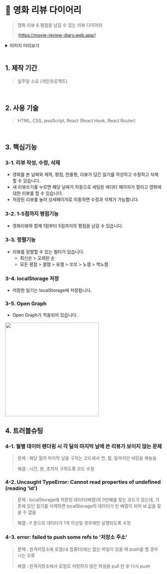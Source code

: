 # :pushpin: 영화 리뷰 다이어리
>영화 리뷰 & 평점을 남길 수 있는 리뷰 다이어리
>
>(https://movie-review-diary.web.app/)

<details>
<summary>이미지 미리보기</summary>
<div markdown="1">

<img src="https://user-images.githubusercontent.com/90510192/178109759-c8703df1-afba-4819-b14d-5e6359ddc49d.PNG" width="400"> 
<img src="https://user-images.githubusercontent.com/90510192/178109596-2f4b488c-15d4-42dd-bbb1-3f95dce3e0c7.PNG" width="400">
<img src="https://user-images.githubusercontent.com/90510192/178109761-536247ef-6f1d-4dab-9992-545ecd8c9f36.PNG" width="400">
<img src="https://user-images.githubusercontent.com/90510192/178109598-1887c515-82a0-4264-9765-3e3e11617959.PNG" width="400">


</div>
</details>




<br />

## 1. 제작 기간 
>일주일 소요 (개인프로젝트)

<br />

## 2. 사용 기술
>HTML, CSS, javaScript, React (React Hook, React Router)

<br />

## 3. 핵심기능 

### 3-1. 리뷰 작성, 수정, 삭제
  - 영화를 본 날짜와 제목, 평점, 한줄평, 리뷰가 담긴 일기를 작성하고 수정하고 삭제할 수 있습니다. 
  - 새 리뷰쓰기를 누르면 해당 날짜가 자동으로 세팅된 에디터 페이지가 열리고 영화에 대한 리뷰를 할 수 있습니다. 
  - 저장된 리뷰를 눌러 상세페이지로 이동하면 수정과 삭제가 가능합니다. 
### 3-2. 1-5점까지 평점기능
  - 영화리뷰와 함께 1점부터 5점까지의 평점을 남길 수 있습니다. 
### 3-3. 정렬기능
  - 리뷰를 정렬할 수 있는 필터가 있습니다. 
    - 최신순 > 오래된 순
    - 모든 평점 > 꿀잼 > 유잼 > 쏘쏘 > 노잼 > 핵노잼
### 3-4. localStorage 저장
  - 저장한 일기는 localStorage에 저장됩니다. 
### 3-5. Open Graph
  - Open Graph가 적용되어 있습니다. 
  <img src="https://user-images.githubusercontent.com/90510192/177787902-bddb265c-2414-428e-aebe-b4d91b4c3f31.PNG" width="300">

<br />

## 4. 트러블슈팅

### 4-1. 월별 데이터 렌더링 시 각 달의 마지막 날에 쓴 리뷰가 보이지 않는 문제
>문제 : 해당 월의 마지막 날을 구하는 코드에서 연, 월, 일까지만 세팅을 해놓음
>
>해결 : 시간, 분, 초까지 구하도록 코드 수정

### 4-2. Uncaught TypeError: Cannot read properties of undefined (reading 'id')
>문제 : localStorage에 저장된 데이터(배열)의 0번째를 찾는 코드가 있는데, 기존에 있던 일기를 삭제하면 localStorage의 데이터가 빈 배열이 되어 id 값을 찾을 수 없음
>
>해결 : if 문으로 데이터가 1개 이상일 경우에만 실행되도록 수정

### 4-3. error: failed to push some refs to '저장소 주소'
>문제 : 원격저장소에 로컬(내 컴퓨터)에는 없는 파일이 있을 때 push를 할 경우 나는 오류
>
>해결 : 원격저장소에서 로컬로 저장하지 않은 파일을 pull 한 후 다시 push

<br />

